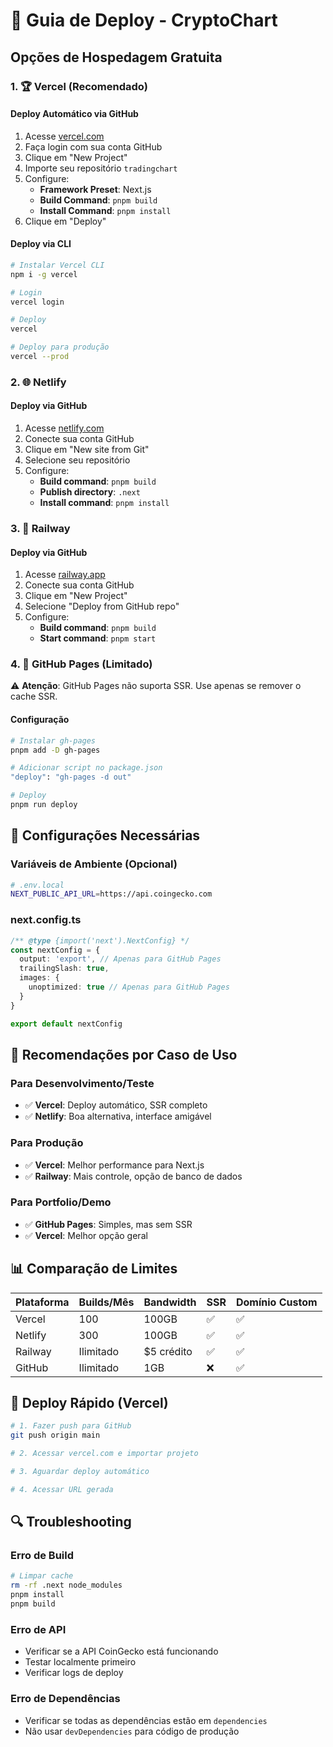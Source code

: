 # 🚀 Guia de Deploy - CryptoChart

## Opções de Hospedagem Gratuita

### 1. 🏆 **Vercel (Recomendado)**

#### **Deploy Automático via GitHub**
1. Acesse [vercel.com](https://vercel.com)
2. Faça login com sua conta GitHub
3. Clique em "New Project"
4. Importe seu repositório `tradingchart`
5. Configure:
   - **Framework Preset**: Next.js
   - **Build Command**: `pnpm build`
   - **Install Command**: `pnpm install`
6. Clique em "Deploy"

#### **Deploy via CLI**
```bash
# Instalar Vercel CLI
npm i -g vercel

# Login
vercel login

# Deploy
vercel

# Deploy para produção
vercel --prod
```

### 2. 🌐 **Netlify**

#### **Deploy via GitHub**
1. Acesse [netlify.com](https://netlify.com)
2. Conecte sua conta GitHub
3. Clique em "New site from Git"
4. Selecione seu repositório
5. Configure:
   - **Build command**: `pnpm build`
   - **Publish directory**: `.next`
   - **Install command**: `pnpm install`

### 3. 🚂 **Railway**

#### **Deploy via GitHub**
1. Acesse [railway.app](https://railway.app)
2. Conecte sua conta GitHub
3. Clique em "New Project"
4. Selecione "Deploy from GitHub repo"
5. Configure:
   - **Build command**: `pnpm build`
   - **Start command**: `pnpm start`

### 4. 📄 **GitHub Pages (Limitado)**

⚠️ **Atenção**: GitHub Pages não suporta SSR. Use apenas se remover o cache SSR.

#### **Configuração**
```bash
# Instalar gh-pages
pnpm add -D gh-pages

# Adicionar script no package.json
"deploy": "gh-pages -d out"

# Deploy
pnpm run deploy
```

## 🔧 Configurações Necessárias

### **Variáveis de Ambiente (Opcional)**
```bash
# .env.local
NEXT_PUBLIC_API_URL=https://api.coingecko.com
```

### **next.config.ts**
```typescript
/** @type {import('next').NextConfig} */
const nextConfig = {
  output: 'export', // Apenas para GitHub Pages
  trailingSlash: true,
  images: {
    unoptimized: true // Apenas para GitHub Pages
  }
}

export default nextConfig
```

## 🎯 Recomendações por Caso de Uso

### **Para Desenvolvimento/Teste**
- ✅ **Vercel**: Deploy automático, SSR completo
- ✅ **Netlify**: Boa alternativa, interface amigável

### **Para Produção**
- ✅ **Vercel**: Melhor performance para Next.js
- ✅ **Railway**: Mais controle, opção de banco de dados

### **Para Portfolio/Demo**
- ✅ **GitHub Pages**: Simples, mas sem SSR
- ✅ **Vercel**: Melhor opção geral

## 📊 Comparação de Limites

| Plataforma | Builds/Mês | Bandwidth | SSR | Domínio Custom |
|------------|------------|-----------|-----|----------------|
| Vercel     | 100        | 100GB     | ✅  | ✅             |
| Netlify    | 300        | 100GB     | ✅  | ✅             |
| Railway    | Ilimitado  | $5 crédito| ✅  | ✅             |
| GitHub     | Ilimitado  | 1GB       | ❌  | ✅             |

## 🚀 Deploy Rápido (Vercel)

```bash
# 1. Fazer push para GitHub
git push origin main

# 2. Acessar vercel.com e importar projeto

# 3. Aguardar deploy automático

# 4. Acessar URL gerada
```

## 🔍 Troubleshooting

### **Erro de Build**
```bash
# Limpar cache
rm -rf .next node_modules
pnpm install
pnpm build
```

### **Erro de API**
- Verificar se a API CoinGecko está funcionando
- Testar localmente primeiro
- Verificar logs de deploy

### **Erro de Dependências**
- Verificar se todas as dependências estão em `dependencies`
- Não usar `devDependencies` para código de produção
